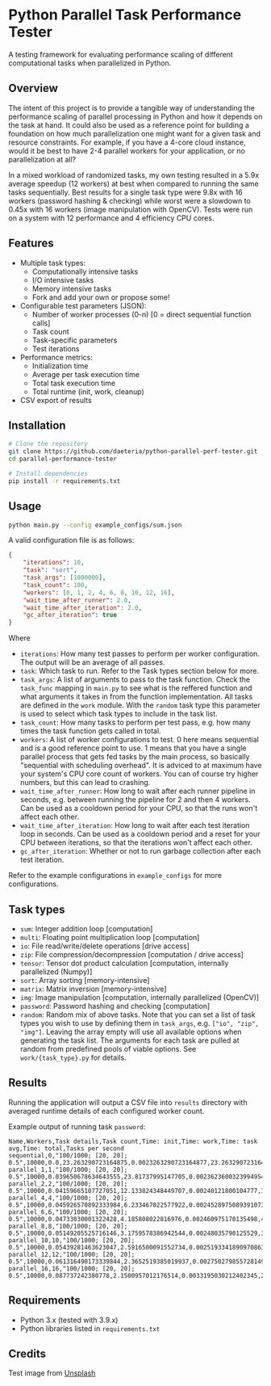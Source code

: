 # Python Parallel Task Performance Tester

A testing framework for evaluating performance scaling of different computational tasks when parallelized in Python.


## Overview

The intent of this project is to provide a tangible way of understanding the performance scaling of parallel processing in Python and how it depends on the task at hand. It could also be used as a reference point for building a foundation on how much parallelization one might want for a given task and resource constraints. For example, if you have a 4-core cloud instance, would it be best to have 2-4 parallel workers for your application, or no parallelization at all?

In a mixed workload of randomized tasks, my own testing resulted in a 5.9x average speedup (12 workers) at best when compared to running the same tasks sequentially. Best results for a single task type were 9.8x with 16 workers (password hashing & checking) while worst were a slowdown to 0.45x with 16 workers (image manipulation with OpenCV). Tests were run on a system with 12 performance and 4 efficiency CPU cores.


## Features

- Multiple task types:
  - Computationally intensive tasks
  - I/O intensive tasks
  - Memory intensive tasks
  - Fork and add your own or propose some!
- Configurable test parameters (JSON):
  - Number of worker processes (0-n) [0 = direct sequential function calls]
  - Task count
  - Task-specific parameters
  - Test iterations
- Performance metrics:
  - Initialization time
  - Average per task execution time
  - Total task execution time
  - Total runtime (init, work, cleanup)
- CSV export of results


## Installation

```sh
# Clone the repository
git clone https://github.com/daeteria/python-parallel-perf-tester.git
cd parallel-performance-tester

# Install dependencies
pip install -r requirements.txt
```


## Usage

```sh
python main.py --config example_configs/sum.json
```


A valid configuration file is as follows:

```json
{
    "iterations": 10,
    "task": "sort",
    "task_args": [1000000],
    "task_count": 100,
    "workers": [0, 1, 2, 4, 6, 8, 10, 12, 16],
    "wait_time_after_runner": 2.0,
    "wait_time_after_iteration": 2.0,
    "gc_after_iteration": true
}
```

Where
- `iterations`: How many test passes to perform per worker configuration. The output will be an average of all passes.
- `task`: Which task to run. Refer to the Task types section below for more.
- `task_args`: A list of arguments to pass to the task function. Check the `task_func` mapping in `main.py` to see what is the reffered function and what arguments it takes in from the function implementation. All tasks are defined in the `work` module. With the `random` task type this parameter is used to select which task types to include in the task list. 
- `task_count`: How many tasks to perform per test pass, e.g. how many times the task function gets called in total.
- `workers`: A list of worker configurations to test. 0 here means sequential and is a good reference point to use. 1 means that you have a single parallel process that gets fed tasks by the main process, so basically "sequential with scheduling overhead". It is adviced to at maximum have your system's CPU core count of workers. You can of course try higher numbers, but this can lead to crashing.
- `wait_time_after_runner`: How long to wait after each runner pipeline in seconds, e.g. between running the pipeline for 2 and then 4 workers. Can be used as a cooldown period for your CPU, so that the runs won't affect each other.
- `wait_time_after_iteration`: How long to wait after each test iteration loop in seconds. Can be used as a cooldown period and a reset for your CPU between iterations, so that the iterations won't affect each other.
- `gc_after_iteration`: Whether or not to run garbage collection after each test iteration.

Refer to the example configurations in `example_configs` for more configurations.


## Task types

- `sum`: Integer addition loop [computation]
- `multi`: Floating point multiplication loop [computation]
- `io`: File read/write/delete operations [drive access]
- `zip`: File compression/decompression [computation / drive access]
- `tensor`: Tensor dot product calculation [computation, internally parallelized (Numpy)]
- `sort`: Array sorting [memory-intensive]
- `matrix`: Matrix inversion [memory-intensive]
- `img`: Image manipulation [computation, internally parallelized (OpenCV)]
- `password`: Password hashing and checking [computation]
- `random`: Random mix of above tasks. Note that you can set a list of task types you wish to use by defining them in `task_args`, e.g. `["io", "zip", "img"]`. Leaving the array empty will use all available options when generating the task list. The arguments for each task are pulled at random from predefined pools of viable options. See `work/{task_type}.py` for details.


## Results

Running the application will output a CSV file into `results` directory with averaged runtime details of each configured worker count.

Example output of running task `password`:

```csv
Name,Workers,Task details,Task count,Time: init,Time: work,Time: task avg,Time: total,Tasks per second
sequential,0,"100/1000; [20, 20]; 0.5",10000,0.0,23.263290723164875,0.0023263290723164877,23.263290723164875,429.8617989604671
parallel_1,1,"100/1000; [20, 20]; 0.5",10000,0.039650678634643555,23.81737995147705,0.0023623600323994954,23.85883363087972,419.13197244719134
parallel_2,2,"100/1000; [20, 20]; 0.5",10000,0.04159665107727051,12.133824348449707,0.00240121800104777,12.177467346191406,821.1888166653614
parallel_4,4,"100/1000; [20, 20]; 0.5",10000,0.045926570892333984,6.233467022577922,0.0024528975089391073,6.281706889470418,1591.924006636205
parallel_6,6,"100/1000; [20, 20]; 0.5",10000,0.04733030001322428,4.185808022816976,0.002460975170135498,4.236040910085042,2360.694859247533
parallel_8,8,"100/1000; [20, 20]; 0.5",10000,0.05149205525716146,3.1759578386942544,0.00248035790125529,3.231079339981079,3094.9410236576114
parallel_10,10,"100/1000; [20, 20]; 0.5",10000,0.05439281463623047,2.5916500091552734,0.0025193341890970863,2.650707801183065,3772.5772699415593
parallel_12,12,"100/1000; [20, 20]; 0.5",10000,0.061316490173339844,2.3652519385019937,0.0027502798557281494,2.432237227757772,4111.4410575891025
parallel_16,16,"100/1000; [20, 20]; 0.5",10000,0.087737242380778,2.1500957012176514,0.0033195030212402345,2.2449360688527427,4454.469834907336
```

## Requirements

- Python 3.x (tested with 3.9.x)
- Python libraries listed in `requirements.txt`


## Credits

Test image from [Unsplash](https://unsplash.com/photos/brown-and-black-snake-on-ground-vec5yfUvCGs)
